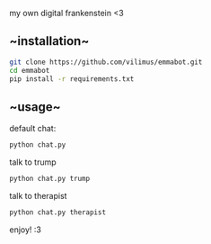 my own digital frankenstein <3

## \~installation\~

```sh
git clone https://github.com/vilimus/emmabot.git
cd emmabot
pip install -r requirements.txt
```

## \~usage\~

default chat:
```sh
python chat.py
```

talk to trump
```sh
python chat.py trump
```

talk to therapist
```sh
python chat.py therapist
```

enjoy! :3
